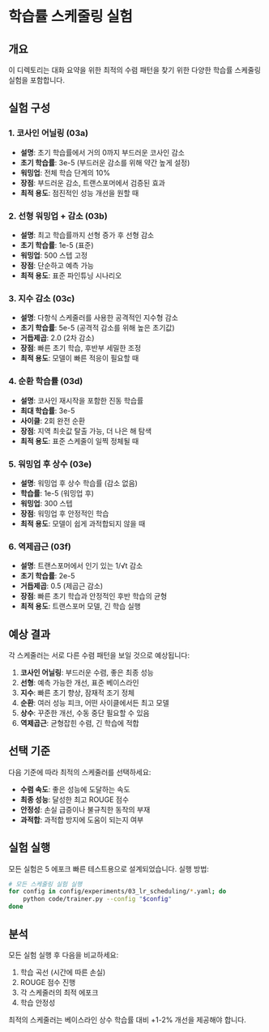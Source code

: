 # 학습률 스케줄링 실험

## 개요
이 디렉토리는 대화 요약을 위한 최적의 수렴 패턴을 찾기 위한 다양한 학습률 스케줄링 실험을 포함합니다.

## 실험 구성

### 1. 코사인 어닐링 (03a)
- **설명**: 초기 학습률에서 거의 0까지 부드러운 코사인 감소
- **초기 학습률**: 3e-5 (부드러운 감소를 위해 약간 높게 설정)
- **워밍업**: 전체 학습 단계의 10%
- **장점**: 부드러운 감소, 트랜스포머에서 검증된 효과
- **최적 용도**: 점진적인 성능 개선을 원할 때

### 2. 선형 워밍업 + 감소 (03b)
- **설명**: 최고 학습률까지 선형 증가 후 선형 감소
- **초기 학습률**: 1e-5 (표준)
- **워밍업**: 500 스텝 고정
- **장점**: 단순하고 예측 가능
- **최적 용도**: 표준 파인튜닝 시나리오

### 3. 지수 감소 (03c)
- **설명**: 다항식 스케줄러를 사용한 공격적인 지수형 감소
- **초기 학습률**: 5e-5 (공격적 감소를 위해 높은 초기값)
- **거듭제곱**: 2.0 (2차 감소)
- **장점**: 빠른 초기 학습, 후반부 세밀한 조정
- **최적 용도**: 모델이 빠른 적응이 필요할 때

### 4. 순환 학습률 (03d)
- **설명**: 코사인 재시작을 포함한 진동 학습률
- **최대 학습률**: 3e-5
- **사이클**: 2회 완전 순환
- **장점**: 지역 최솟값 탈출 가능, 더 나은 해 탐색
- **최적 용도**: 표준 스케줄이 일찍 정체될 때

### 5. 워밍업 후 상수 (03e)
- **설명**: 워밍업 후 상수 학습률 (감소 없음)
- **학습률**: 1e-5 (워밍업 후)
- **워밍업**: 300 스텝
- **장점**: 워밍업 후 안정적인 학습
- **최적 용도**: 모델이 쉽게 과적합되지 않을 때

### 6. 역제곱근 (03f)
- **설명**: 트랜스포머에서 인기 있는 1/√t 감소
- **초기 학습률**: 2e-5
- **거듭제곱**: 0.5 (제곱근 감소)
- **장점**: 빠른 초기 학습과 안정적인 후반 학습의 균형
- **최적 용도**: 트랜스포머 모델, 긴 학습 실행

## 예상 결과

각 스케줄러는 서로 다른 수렴 패턴을 보일 것으로 예상됩니다:

1. **코사인 어닐링**: 부드러운 수렴, 좋은 최종 성능
2. **선형**: 예측 가능한 개선, 표준 베이스라인
3. **지수**: 빠른 초기 향상, 잠재적 조기 정체
4. **순환**: 여러 성능 피크, 어떤 사이클에서든 최고 모델
5. **상수**: 꾸준한 개선, 수동 중단 필요할 수 있음
6. **역제곱근**: 균형잡힌 수렴, 긴 학습에 적합

## 선택 기준

다음 기준에 따라 최적의 스케줄러를 선택하세요:
- **수렴 속도**: 좋은 성능에 도달하는 속도
- **최종 성능**: 달성한 최고 ROUGE 점수
- **안정성**: 손실 급증이나 불규칙한 동작의 부재
- **과적합**: 과적합 방지에 도움이 되는지 여부

## 실험 실행

모든 실험은 5 에포크 빠른 테스트용으로 설계되었습니다. 실행 방법:

```bash
# 모든 스케줄링 실험 실행
for config in config/experiments/03_lr_scheduling/*.yaml; do
    python code/trainer.py --config "$config"
done
```

## 분석

모든 실험 실행 후 다음을 비교하세요:
1. 학습 곡선 (시간에 따른 손실)
2. ROUGE 점수 진행
3. 각 스케줄러의 최적 에포크
4. 학습 안정성

최적의 스케줄러는 베이스라인 상수 학습률 대비 +1-2% 개선을 제공해야 합니다.
